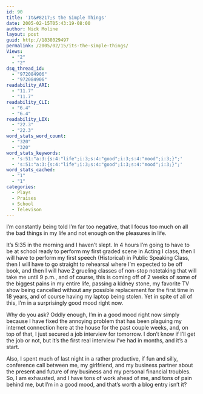 ```yaml
---
id: 90
title: 'It&#8217;s the Simple Things'
date: 2005-02-15T05:43:19-08:00
author: Nick Moline
layout: post
guid: http://1838029497
permalink: /2005/02/15/its-the-simple-things/
Views:
  - "2"
  - "2"
dsq_thread_id:
  - "972084906"
  - "972084906"
readability_ARI:
  - "11.7"
  - "11.7"
readability_CLI:
  - "6.4"
  - "6.4"
readability_LIX:
  - "22.3"
  - "22.3"
word_stats_word_count:
  - "320"
  - "320"
word_stats_keywords:
  - 's:51:"a:3:{s:4:"life";i:3;s:4:"good";i:3;s:4:"mood";i:3;}";'
  - 's:51:"a:3:{s:4:"life";i:3;s:4:"good";i:3;s:4:"mood";i:3;}";'
word_stats_cached:
  - "1"
  - "1"
categories:
  - Plays
  - Praises
  - School
  - Televison
---
```

I&#8217;m constantly being told I&#8217;m far too negative, that I focus too much on all the bad things in my life and not enough on the pleasures in life.

It&#8217;s 5:35 in the morning and I haven&#8217;t slept. In 4 hours I&#8217;m going to have to be at school ready to perform my first graded scene in Acting I class, then I will have to perform my first speech (Historical) in Public Speaking Class, then I will have to go straight to rehearsal where I&#8217;m expected to be off book, and then I will have 2 grueling classes of non-stop notetaking that will take me until 9 p.m., and of course, this is coming off of 2 weeks of some of the biggest pains in my entire life, passing a kidney stone, my favorite TV show being cancelled without any possible replacement for the first time in 18 years, and of course having my laptop being stolen. Yet in spite of all of this, I&#8217;m in a surprisingly good mood right now.

<!--more-->

Why do you ask? Oddly enough, I&#8217;m in a good mood right now simply because I have fixed the annoying problem that has been plaguing my internet connection here at the house for the past couple weeks, and, on top of that, I just secured a job interview for tomorrow. I don&#8217;t know if I&#8217;ll get the job or not, but it&#8217;s the first real interview I&#8217;ve had in months, and it&#8217;s a start.

Also, I spent much of last night in a rather productive, if fun and silly, conference call between me, my girlfriend, and my business partner about the present and future of my business and my personal financial troubles. So, I am exhausted, and I have tons of work ahead of me, and tons of pain behind me, but I&#8217;m in a good mood, and that&#8217;s worth a blog entry isn&#8217;t it?
